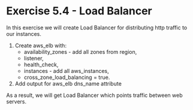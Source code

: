 # Exercise 5.4 - Load Balancer

In this exercise we will create Load Balancer for distributing http traffic to our instances.

1. Create aws_elb with:
    - availability_zones - add all zones from region,
    - listener,
    - health_check,
    - instances - add all aws_instances,
    - cross_zone_load_balancing = true.
2. Add output for aws_elb dns_name attribute

As a result, we will get Load Balancer which points traffic between web servers.
